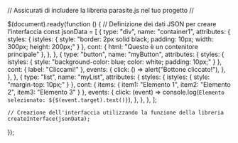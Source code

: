 // Assicurati di includere la libreria parasite.js nel tuo progetto
// <script src="parasite.js"></script>

$(document).ready(function () {
    // Definizione dei dati JSON per creare l'interfaccia
    const jsonData = [
        {
            type: "div",
            name: "container1",
            attributes: {
                styles: { istyles: { style: "border: 2px solid black; padding: 10px; width: 300px; height: 200px;" } },
                cont: { html: "Questo è un contenitore principale" },
            },
        },
        {
            type: "button",
            name: "myButton",
            attributes: {
                styles: { istyles: { style: "background-color: blue; color: white; padding: 10px;" } },
                cont: { label: "Cliccami!" },
                events: {
                    click: () => alert("Bottone cliccato!"),
                },
            },
        },
        {
            type: "list",
            name: "myList",
            attributes: {
                styles: { istyles: { style: "margin-top: 10px;" } },
                cont: { items: { item1: "Elemento 1", item2: "Elemento 2", item3: "Elemento 3" } },
                events: {
                    click: (event) => console.log(`Elemento selezionato: ${$(event.target).text()}`),
                },
            },
        },
    ];

    // Creazione dell'interfaccia utilizzando la funzione della libreria
    createInterface(jsonData);
});
